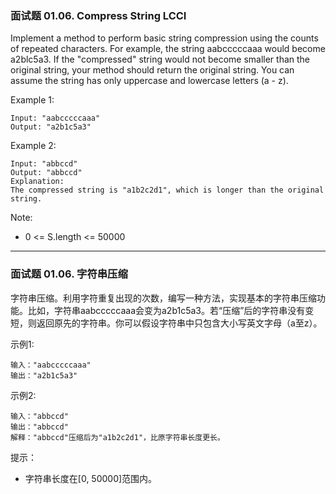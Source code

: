 ###	面试题 01.06. Compress String LCCI
Implement a method to perform basic string compression using the counts of repeated characters. For example, the string aabcccccaaa would become a2blc5a3. If the "compressed" string would not become smaller than the original string, your method should return the original string. You can assume the string has only uppercase and lowercase letters (a - z).

Example 1:

	Input: "aabcccccaaa"
	Output: "a2b1c5a3"

Example 2:

	Input: "abbccd"
	Output: "abbccd"
	Explanation:
	The compressed string is "a1b2c2d1", which is longer than the original string.

Note:

* 0 <= S.length <= 50000

----

### 面试题 01.06. 字符串压缩
字符串压缩。利用字符重复出现的次数，编写一种方法，实现基本的字符串压缩功能。比如，字符串aabcccccaaa会变为a2b1c5a3。若“压缩”后的字符串没有变短，则返回原先的字符串。你可以假设字符串中只包含大小写英文字母（a至z）。

示例1:

	输入："aabcccccaaa"
	输出："a2b1c5a3"

示例2:

	输入："abbccd"
	输出："abbccd"
	解释："abbccd"压缩后为"a1b2c2d1"，比原字符串长度更长。

提示：

* 字符串长度在[0, 50000]范围内。

